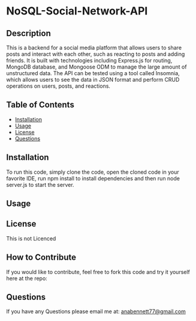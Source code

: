 # NoSQL-Social-Network-API

## Description
This is a backend for a social media platform that allows users to share posts and interact with each other, such as reacting to posts and adding friends. It is built with technologies including Express.js for routing, MongoDB database, and Mongoose ODM to manage the large amount of unstructured data. The API can be tested using a tool called Insomnia, which allows users to see the data in JSON format and perform CRUD operations on users, posts, and reactions.


## Table of Contents 
- [Installation](#installation)
- [Usage](#usage)
- [License](#license)
- [Questions](#questions)


## Installation
To run this code, simply clone the code, open the cloned code in your favorite IDE, run npm install to install dependencies and then run node server.js to start the server.


## Usage




## License

This is not Licenced 


## How to Contribute
If you would like to contribute, feel free to fork this code and try it yourself here at the repo:

## Questions

If you have any Questions please email me at: anabennett77@gmail.com
